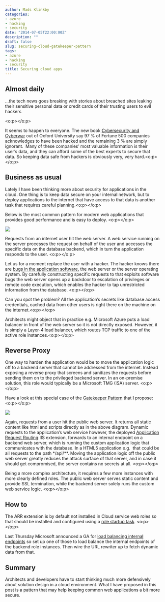 ```yaml
---
author: Mads Klinkby
categories:
- azure
- hacking
- security
date: "2014-07-05T22:00:00Z"
description: ""
draft: false
slug: securing-cloud-gatekeeper-pattern
tags:
- azure
- hacking
- security
title: Securing cloud apps
---
```



## Almost daily

<span>...the tech news goes breaking with stories about  breached sites leaking their sensitive personal data or credit cards of their  trusting users to evil hackers.</span>  

<o:p></o:p>

It seems to happen to everyone. The new book [Cybersecurity  and Cyberwar](http://www.amazon.com/gp/product/0199918112/ref=as_li_tl?ie=UTF8&camp=1789&creative=9325&creativeASIN=0199918112&linkCode=as2&tag=klinkby-20&linkId=ZCZUIVU2F6MUHO37) out of Oxford University say 97 % of Fortune 500 companies acknowledges  to have been hacked and the remaining 3 % are simply ignorant.  Many of these companies’ most valuable  information is their user’s data, and they can afford some of the best experts  to secure that data. So keeping data safe from hackers is obviously very, very  hard.<o:p></o:p>

## Business as usual

Lately I have been thinking more about security for  applications in the cloud. One thing is to keep data secure on your internal  network, but to deploy applications to the internet that have access to that  data is another task that requires careful planning.<o:p></o:p>

Below is the most common pattern for modern web applications  that provides good performance and is easy to deploy. <o:p></o:p>

![](http://static.getya.net/013/images/web-1.jpg/m.jpg)  

Requests from an internet user hit the web server. A web  service running on the server processes the request on behalf of the user and  accesses the specific data on the database backend, which in turn the  application responds to the user. <o:p></o:p>

Let us for a moment replace the user with a hacker. The  hacker knows there are [bugs  in the application software](http://queue.acm.org/detail.cfm?id=2602816), the web server or the server operating system.  By carefully constructing specific requests to that exploits software bugs the  web server opens up a backdoor to escalation of privileges or remote code  execution, which enables the hacker to tap unrestricted information from the  database. <o:p></o:p>

Can you spot the problem? All the application’s secrets like  database access credentials, cached data from other users is right there on the  machine on the internet.<o:p></o:p>

Architects might object that in practice e.g. Microsoft  Azure puts a load balancer in front of the web server so it is not directly  exposed. However, it is simply a Layer-4 load balancer, which routes TCP  traffic to one of the active role instances.<o:p></o:p>

## Reverse Proxy

One way to harden the application would be to move the  application logic off to a backend server that cannot be addressed from the  internet. Instead exposing a reverse proxy that screens and sanitizes the  requests before sending them on to the privileged backend server. In an  on-premise solution, this role would typically be a Microsoft TMG (ISA) server.  <o:p></o:p>

Have a look at this special case of the [Gatekeeper  Pattern](https://blogs.msdn.com/b/sdl/archive/2010/06/16/10024587.aspx?Redirected=true) that I propose: <o:p></o:p>

![](http://static.getya.net/013/images/web-2.jpg/m.jpg)  

Again, requests from a user hit the public web server. It  returns all static content like html and scripts directly as in the above  diagram. Dynamic requests to the application’s web service however, the deployed  [Application  Request Routing](http://www.iis.net/downloads/microsoft/application-request-routing) IIS extension, forwards to an internal endpoint on a  backend web server, which is running the custom application logic that communicates  with the database. In a HTML5 application e.g.  that could be all requests to the path */api/**. Moving the application logic off  the public web server greatly reduces the attack surface of that server, and in  case it should get compromised, the server contains no secrets at all. <o:p></o:p>

Being a more complex architecture, it requires a few more  instances with more clearly defined roles. The public web server serves static  content and provide SSL termination, while the backend server solely runs the custom  web service logic. <o:p></o:p>

## How to

The ARR extension is by default not installed in Cloud service  web roles so that should be installed and configured using a [role startup task](http://robindotnet.wordpress.com/tag/azure-arr/). <o:p></o:p>

Last Thursday Microsoft announced a GA for [load  balancing internal endpoints](http://azure.microsoft.com/en-us/updates/general-availability-internal-load-balancing/) so set up one of those to <span>load balance the internal endpoints of the backend role instances. </span><span>Then wire the URL rewriter</span><span> up to fetch dynamic data from that. </span>

## Summary

Architects and developers have to start thinking much more defensively about solution design in a cloud environment. What I have proposed in this post is a pattern that may help keeping common web applications a bit more secure.

